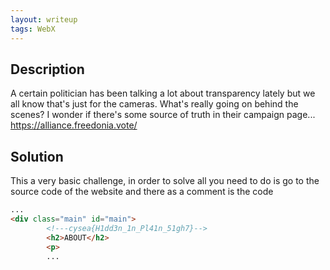 ```yaml
---
layout: writeup
tags: WebX
---
```


## Description

A certain politician has been talking a lot about transparency lately but we all know that's just for the cameras. What's really going on behind the scenes? I wonder if there's some source of truth in their campaign page... https://alliance.freedonia.vote/

## Solution

This a very basic challenge, in order to solve all you need to do is go to the source code of the website and there as a comment is the code

```html
...
<div class="main" id="main">
        <!---cysea{H1dd3n_1n_Pl41n_51gh7}-->
        <h2>ABOUT</h2>
        <p>
		...
```
